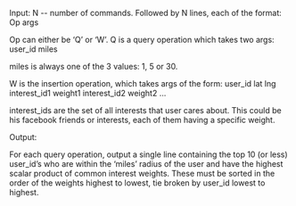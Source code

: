 Input:
N -- number of commands. Followed by N lines, each of the format:
Op args

Op can either be ‘Q’ or ‘W’.
Q is a query operation which takes two args:
user_id miles

miles is always one of the 3 values: 1, 5 or 30.

W is the insertion operation, which takes args of the form:
user_id lat lng interest_id1 weight1 interest_id2 weight2 ...

interest_ids are the set of all interests that user cares about. This could be his facebook friends or interests, each of them having a specific weight.

Output:

For each query operation, output a single line containing the top 10 (or less) user_id’s who are within the ‘miles’ radius of the user and have the highest scalar product of common interest weights. These must be sorted in the order of the weights highest to lowest, tie broken by user_id lowest to highest. 
